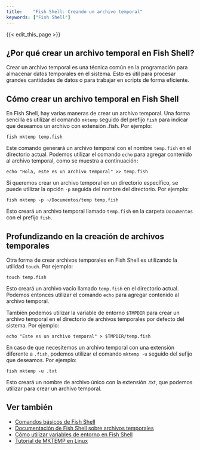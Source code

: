 ```yaml
---
title:    "Fish Shell: Creando un archivo temporal"
keywords: ["Fish Shell"]
---
```


{{< edit_this_page >}}

## ¿Por qué crear un archivo temporal en Fish Shell?

Crear un archivo temporal es una técnica común en la programación para almacenar datos temporales en el sistema. Esto es útil para procesar grandes cantidades de datos o para trabajar en scripts de forma eficiente.

## Cómo crear un archivo temporal en Fish Shell

En Fish Shell, hay varias maneras de crear un archivo temporal. Una forma sencilla es utilizar el comando `mktemp` seguido del prefijo `fish` para indicar que deseamos un archivo con extensión .fish. Por ejemplo:

```
fish mktemp temp.fish
```

Este comando generará un archivo temporal con el nombre `temp.fish` en el directorio actual. Podemos utilizar el comando `echo` para agregar contenido al archivo temporal, como se muestra a continuación:

```
echo "Hola, este es un archivo temporal" >> temp.fish
```

Si queremos crear un archivo temporal en un directorio específico, se puede utilizar la opción `-p` seguida del nombre del directorio. Por ejemplo:

```
fish mktemp -p ~/Documentos/temp temp.fish
```

Esto creará un archivo temporal llamado `temp.fish` en la carpeta `Documentos` con el prefijo `fish`.

## Profundizando en la creación de archivos temporales

Otra forma de crear archivos temporales en Fish Shell es utilizando la utilidad `touch`. Por ejemplo:

```
touch temp.fish
```

Esto creará un archivo vacío llamado `temp.fish` en el directorio actual. Podemos entonces utilizar el comando `echo` para agregar contenido al archivo temporal.

También podemos utilizar la variable de entorno `$TMPDIR` para crear un archivo temporal en el directorio de archivos temporales por defecto del sistema. Por ejemplo:

```
echo "Este es un archivo temporal" > $TMPDIR/temp.fish
```

En caso de que necesitemos un archivo temporal con una extensión diferente a `.fish`, podemos utilizar el comando `mktemp -u` seguido del sufijo que deseamos. Por ejemplo:

```
fish mktemp -u .txt
```

Esto creará un nombre de archivo único con la extensión .txt, que podemos utilizar para crear un archivo temporal.

## Ver también
- [Comandos básicos de Fish Shell](https://fishshell.com/docs/current/tutorial.html)
- [Documentación de Fish Shell sobre archivos temporales](https://fishshell.com/docs/current/index.html#redirects-temporary-files)
- [Cómo utilizar variables de entorno en Fish Shell](https://fishshell.com/docs/current/variables.html)
- [Tutorial de MKTEMP en Linux](https://www.geeksforgeeks.org/mktemp-command-in-linux-with-examples/)